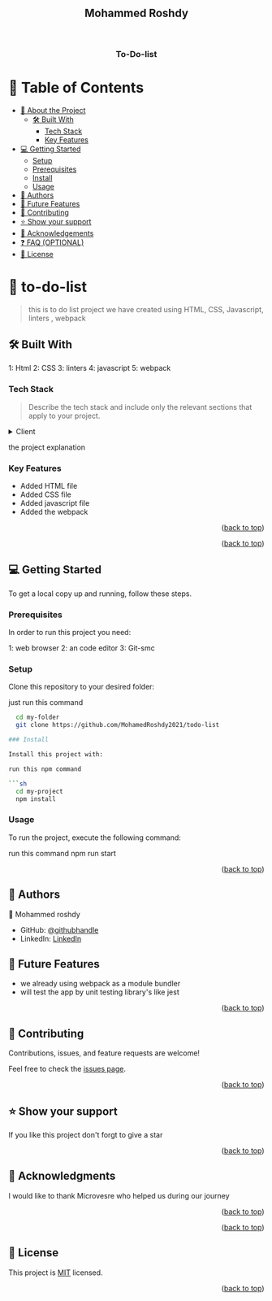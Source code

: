 <a name="readme-top"></a>

<div align="center">
  <!-- You are encouraged to replace this logo with your own! Otherwise you can also remove it. -->
  <h2> Mohammed Roshdy</h2>
  <br/>

  <h3><b>To-Do-list</b></h3>

</div>

<!-- TABLE OF CONTENTS -->

# 📗 Table of Contents

- [📖 About the Project](#about-project)
  - [🛠 Built With](#built-with)
    - [Tech Stack](#tech-stack)
    - [Key Features](#key-features)
- [💻 Getting Started](#getting-started)
  - [Setup](#setup)
  - [Prerequisites](#prerequisites)
  - [Install](#install)
  - [Usage](#usage)
- [👥 Authors](#authors)
- [🔭 Future Features](#future-features)
- [🤝 Contributing](#contributing)
- [⭐️ Show your support](#support)
- [🙏 Acknowledgements](#acknowledgements)
- [❓ FAQ (OPTIONAL)](#faq)
- [📝 License](#license)

<!-- PROJECT DESCRIPTION -->

# 📖 to-do-list <a name="about-project"></a>

> this is to do list project we have created using HTML, CSS, Javascript, linters , webpack

## 🛠 Built With <a name="built-with"></a>

1: Html
2: CSS
3: linters
4: javascript
5: webpack

### Tech Stack <a name="tech-stack"></a>

> Describe the tech stack and include only the relevant sections that apply to your project.

<details>
  <summary>Client</summary>
  <ul>
    <li><a href="https://html.com/">Html</a></li>
    <li><a href="https://w3schools.com/">CSS</a></li>
    <li><a href="https://w3schools.com/">Javascript</a></li>
    <li><a href="https://w3schools.com/">webpack</a></li>
  </ul>
</details>
</details>

<!-- Features -->
<p> the project explanation </p> 

### Key Features <a name="key-features"></a>


- Added HTML file
- Added CSS file
- Added javascript file
- Added the webpack

<p align="right">(<a href="#readme-top">back to top</a>)</p>

<!-- LIVE DEMO -->


<p align="right">(<a href="#readme-top">back to top</a>)</p>

<!-- GETTING STARTED -->

## 💻 Getting Started <a name="getting-started"></a>

To get a local copy up and running, follow these steps.

### Prerequisites

In order to run this project you need:

1: web browser
2: an code editor
3: Git-smc

### Setup

Clone this repository to your desired folder:

just run this command

```sh
  cd my-folder
  git clone https://github.com/MohamedRoshdy2021/todo-list

### Install

Install this project with:

run this npm command

```sh
  cd my-project
  npm install
```

### Usage

To run the project, execute the following command:

run this command  npm run start


<p align="right">(<a href="#readme-top">back to top</a>)</p>

<!-- AUTHORS -->

## 👥 Authors <a name="authors"></a>

👤 Mohammed roshdy

- GitHub: [@githubhandle](https://github.com/MohamedRoshdy2021)
- LinkedIn: [LinkedIn](https://www.linkedin.com/in/mohammed-elkhadragy-2b58b6215/)

<!-- FUTURE FEATURES -->

## 🔭 Future Features <a name="future-features"></a>

- we already using webpack as a module bundler 
- will test the app by unit testing library's like jest

<p align="right">(<a href="#readme-top">back to top</a>)</p>

<!-- CONTRIBUTING -->

## 🤝 Contributing <a name="contributing"></a>

Contributions, issues, and feature requests are welcome!

Feel free to check the [issues page](../../issues/).

<p align="right">(<a href="#readme-top">back to top</a>)</p>

<!-- SUPPORT -->

## ⭐️ Show your support <a name="support"></a>

If you like this project don't forgt to give a star

<p align="right">(<a href="#readme-top">back to top</a>)</p>

<!-- ACKNOWLEDGEMENTS -->

## 🙏 Acknowledgments <a name="acknowledgements"></a>

I would like to thank Microvesre who helped us during our journey

<p align="right">(<a href="#readme-top">back to top</a>)</p>

<!-- FAQ (optional) -->

<p align="right">(<a href="#readme-top">back to top</a>)</p>

<!-- LICENSE -->

## 📝 License <a name="license"></a>

This project is [MIT](./MIT.md) licensed.

<p align="right">(<a href="#readme-top">back to top</a>)</p>
